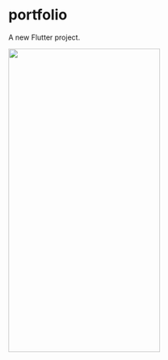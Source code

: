 # portfolio

A new Flutter project.

<img src= "https://github.com/MuhammadAligithub7/MY-Portfolio/assets/90595554/854df3f8-03a7-4a39-93c5-7c25064be4cc " width=300 height=600 > 

